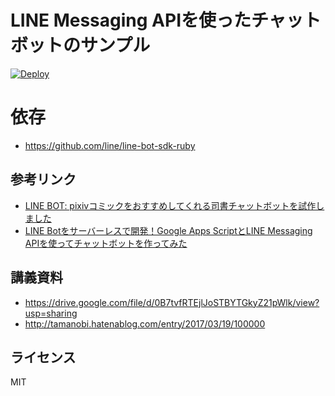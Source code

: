 # LINE Messaging APIを使ったチャットボットのサンプル

[![Deploy](https://www.herokucdn.com/deploy/button.svg)](https://heroku.com/deploy)

# 依存
* https://github.com/line/line-bot-sdk-ruby

## 参考リンク
* [LINE BOT: pixivコミックをおすすめしてくれる司書チャットボットを試作しました](http://inside.pixiv.net/entry/2016/12/04/150000)
* [LINE Botをサーバーレスで開発！Google Apps ScriptとLINE Messaging APIを使ってチャットボットを作ってみた](http://inside.pixiv.net/entry/2016/11/14/150000)

## 講義資料
* https://drive.google.com/file/d/0B7tvfRTEjlJoSTBYTGkyZ21pWlk/view?usp=sharing
* http://tamanobi.hatenablog.com/entry/2017/03/19/100000

## ライセンス
MIT
